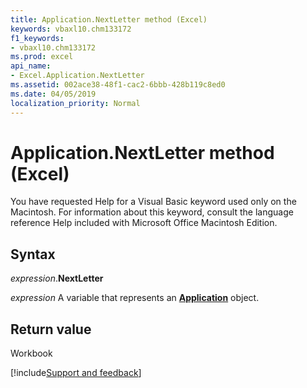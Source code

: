 ```yaml
---
title: Application.NextLetter method (Excel)
keywords: vbaxl10.chm133172
f1_keywords:
- vbaxl10.chm133172
ms.prod: excel
api_name:
- Excel.Application.NextLetter
ms.assetid: 002ace38-48f1-cac2-6bbb-428b119c8ed0
ms.date: 04/05/2019
localization_priority: Normal
---
```



# Application.NextLetter method (Excel)

You have requested Help for a Visual Basic keyword used only on the Macintosh. For information about this keyword, consult the language reference Help included with Microsoft Office Macintosh Edition.


## Syntax

_expression_.**NextLetter**

_expression_ A variable that represents an **[Application](Excel.Application(object).md)** object.


## Return value

Workbook



[!include[Support and feedback](~/includes/feedback-boilerplate.md)]